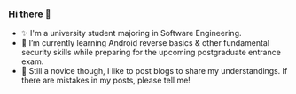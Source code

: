 ### Hi there 👋
- ✨ I'm a university student majoring in Software Engineering.
- 🌱 I’m currently learning Android reverse basics & other fundamental security skills while preparing for the upcoming postgraduate entrance exam.
- 🎨 Still a novice though, I like to post blogs to share my understandings. If there are mistakes in my posts, please tell me!

<!--
**vanilla-tiramisu/vanilla-tiramisu** is a ✨ _special_ ✨ repository because its `README.md` (this file) appears on your GitHub profile.

Here are some ideas to get you started:

- 🔭 I’m currently working on ...
- 🌱 I’m currently learning ...
- 👯 I’m looking to collaborate on ...
- 🤔 I’m looking for help with ...
- 💬 Ask me about ...
- 📫 How to reach me: ...
- 😄 Pronouns: ...
- ⚡ Fun fact: ...
-->
